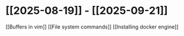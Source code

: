 # [[2025-08-19]] -  [[2025-09-21]]
[[Buffers in vim]]
[[File system commands]]
[[Installing docker engine]]



